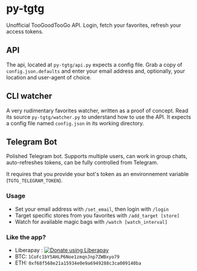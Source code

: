 # py-tgtg

Unofficial TooGoodTooGo API. Login, fetch your favorites, refresh your access tokens.

## API

The api, located at `py-tgtg/api.py` expects a config file. Grab a copy of `config.json.defaults` and enter your email address and, optionally, your location and user-agent of choice. 

## CLI watcher

A very rudimentary favorites watcher, written as a proof of concept. Read its source `py-tgtg/watcher.py` to understand how to use the API. It expects a config file named `config.json` in its working directory.

## Telegram Bot

Polished Telegram bot. Supports multiple users, can work in group chats, auto-refreshes tokens, can be fully controlled from Telegram.

It requires that you provide your bot's token as an environnement variable (`TGTG_TELEGRAM_TOKEN`).

### Usage
- Set your email address with `/set_email`, then login with `/login`
- Target specific stores from you favorites with `/add_target [store]`
- Watch for available magic bags with `/watch [watch_interval]`

### Like the app?
- Liberapay : <a href="https://liberapay.com/HamletDuFromage/donate"><img alt="Donate using Liberapay" src="https://liberapay.com/assets/widgets/donate.svg"></a>
- BTC: `1CoFc1bY5AHLP6Noe1zmqnJnp7ZWBxyo79`
- ETH: `0xf68f568e21a15934e0e9a6949288c3ca009140ba`
